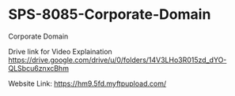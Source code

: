 # SPS-8085-Corporate-Domain
Corporate Domain

Drive link for Video Explaination 
https://drive.google.com/drive/u/0/folders/14V3LHo3R015zd_dYO-QLSbcu6znxcBhm


Website Link:
https://hm9.5fd.myftpupload.com/
